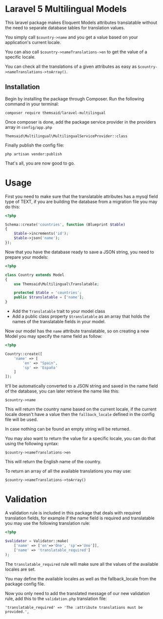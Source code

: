 # Laravel 5 Multilingual Models

This laravel package makes Eloquent Models attributes translatable without the need to separate database tables for translation values.

You simply call `$country->name` and you get a value based on your application's current locale.

You can also call `$country->nameTranslations->en` to get the value of a specific locale.

You can check all the translations of a given attributes as easy as `$country->nameTranslations->toArray()`.

## Installation

Begin by installing the package through Composer. Run the following command in your terminal:

```
composer require themsaid/laravel-multilingual
```

Once composer is done, add the package service provider in the providers array in `config/app.php`

```
Themsaid\Multilingual\MultilingualServiceProvider::class
```

Finally publish the config file:

```
php artisan vendor:publish
```

That's all, you are now good to go.

# Usage

First you need to make sure that the translatable attributes has a mysql field type of TEXT, if you are building the database from a migration file you may do this:

```php
<?php

Schema::create('countries', function (Blueprint $table)
{
	$table->increments('id');
	$table->json('name');
});
```

Now that you have the database ready to save a JSON string, you need to prepare your models:

```php
<?php

class Country extends Model
{
    use Themsaid\Multilingual\Translatable;

    protected $table = 'countries';
    public $translatable = ['name'];
}
```

- Add the `Translatable` trait to your model class
- Add a public class property `$translatable` as an array that holds the names of the translatable fields in your model.

Now our model has the `name` attribute translatable, so on creating a new Model you may specify the name field as follow:

```php
<?php

Country::create([
	'name' => [
		'en' => "Spain",
		'sp' => 'España'
	]
]);
```

It'll be automatically converted to a JSON string and saved in the name field of the database, you can later retrieve the name like this:

```
$country->name
```

This will return the country name based on the current locale, if the current locale doesn't have a value then the `fallback_locale` defined in the config file will be used.

In case nothing can be found an empty string will be returned.

You may also want to return the value for a specific locale, you can do that using the following syntax:

```
$country->nameTranslations->en
```

This will return the English name of the country.

To return an array of all the available translations you may use:

```
$country->nameTranslations->toArray()
```

# Validation
A validation rule is included in this package that deals with required translation fields, for example if the name field is required and translatable you may use the following translation rule:

```php
<?php

$validator = Validator::make(
    ['name' => ['en'=>'One', 'sp'=>'Uno']],
    ['name' => 'translatable_required']
);
```

The `translatable_required` rule will make sure all the values of the available locales are set.

You may define the available locales as well as the fallback_locale from the package config file.

Now you only need to add the translated message of our new validation rule, add this to the `validation.php` translation file:

```
'translatable_required' => 'The :attribute translations must be provided.',
``` 
